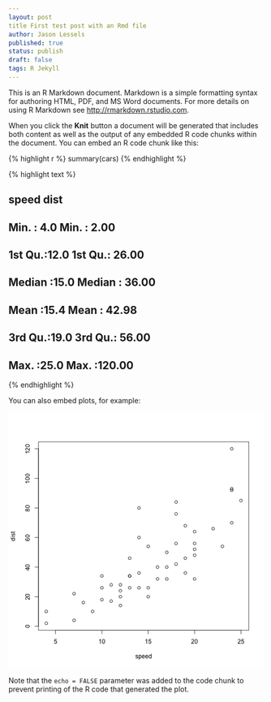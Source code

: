 ```yaml
---
layout: post
title First test post with an Rmd file
author: Jason Lessels
published: true
status: publish
draft: false
tags: R Jekyll
---
```

 
This is an R Markdown document. Markdown is a simple formatting syntax for authoring HTML, PDF, and MS Word documents. For more details on using R Markdown see <http://rmarkdown.rstudio.com>.
 
When you click the **Knit** button a document will be generated that includes both content as well as the output of any embedded R code chunks within the document. You can embed an R code chunk like this:
 

{% highlight r %}
summary(cars)
{% endhighlight %}



{% highlight text %}
##      speed           dist       
##  Min.   : 4.0   Min.   :  2.00  
##  1st Qu.:12.0   1st Qu.: 26.00  
##  Median :15.0   Median : 36.00  
##  Mean   :15.4   Mean   : 42.98  
##  3rd Qu.:19.0   3rd Qu.: 56.00  
##  Max.   :25.0   Max.   :120.00
{% endhighlight %}
 
You can also embed plots, for example:
 
![plot of chunk unnamed-chunk-2](/figures/unnamed-chunk-2-1.png) 
 
Note that the `echo = FALSE` parameter was added to the code chunk to prevent printing of the R code that generated the plot.
